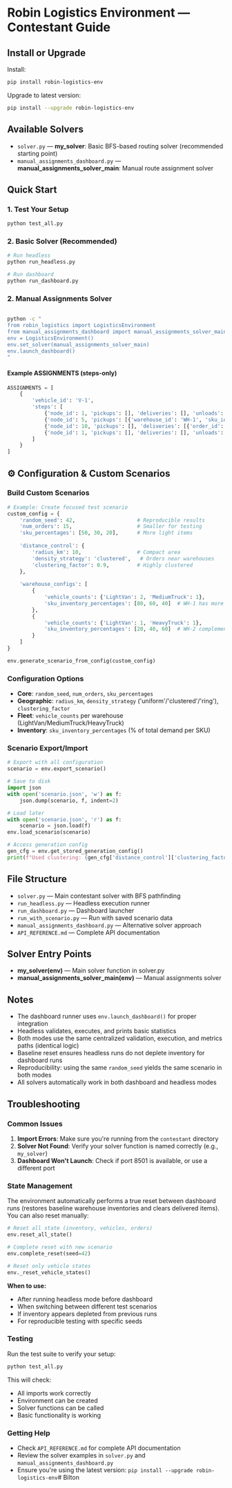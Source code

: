 # Robin Logistics Environment — Contestant Guide

## Install or Upgrade

Install:
```bash
pip install robin-logistics-env
```

Upgrade to latest version:
```bash
pip install --upgrade robin-logistics-env
```

## Available Solvers

- `solver.py` — **my_solver**: Basic BFS-based routing solver (recommended starting point)
- `manual_assignments_dashboard.py` — **manual_assignments_solver_main**: Manual route assignment solver

## Quick Start

### 1. Test Your Setup
```bash
python test_all.py
```

### 2. Basic Solver (Recommended)
```bash
# Run headless
python run_headless.py

# Run dashboard
python run_dashboard.py
```

### 2. Manual Assignments Solver
```bash

python -c "
from robin_logistics import LogisticsEnvironment
from manual_assignments_dashboard import manual_assignments_solver_main
env = LogisticsEnvironment()
env.set_solver(manual_assignments_solver_main)
env.launch_dashboard()
"
```

#### Example ASSIGNMENTS (steps-only)
```python
ASSIGNMENTS = [
    {
        'vehicle_id': 'V-1',
        'steps': [
            {'node_id': 1, 'pickups': [], 'deliveries': [], 'unloads': []},
            {'node_id': 5, 'pickups': [{'warehouse_id': 'WH-1', 'sku_id': 'Light_Item', 'quantity': 30}], 'deliveries': [], 'unloads': []},
            {'node_id': 10, 'pickups': [], 'deliveries': [{'order_id': 'ORD-1', 'sku_id': 'Light_Item', 'quantity': 30}], 'unloads': []},
            {'node_id': 1, 'pickups': [], 'deliveries': [], 'unloads': []},
        ]
    }
]
```

## ⚙️ Configuration & Custom Scenarios

### Build Custom Scenarios
```python
# Example: Create focused test scenario
custom_config = {
    'random_seed': 42,                    # Reproducible results
    'num_orders': 15,                     # Smaller for testing
    'sku_percentages': [50, 30, 20],      # More light items
    
    'distance_control': {
        'radius_km': 10,                  # Compact area
        'density_strategy': 'clustered',   # Orders near warehouses
        'clustering_factor': 0.9,         # Highly clustered
    },
    
    'warehouse_configs': [
        {
            'vehicle_counts': {'LightVan': 2, 'MediumTruck': 1},
            'sku_inventory_percentages': [80, 60, 40]  # WH-1 has more stock
        },
        {
            'vehicle_counts': {'LightVan': 1, 'HeavyTruck': 1},
            'sku_inventory_percentages': [20, 40, 60]  # WH-2 complements WH-1
        }
    ]
}

env.generate_scenario_from_config(custom_config)
```

### Configuration Options
- **Core**: `random_seed`, `num_orders`, `sku_percentages`
- **Geographic**: `radius_km`, `density_strategy` ('uniform'/'clustered'/'ring'), `clustering_factor`
- **Fleet**: `vehicle_counts` per warehouse (LightVan/MediumTruck/HeavyTruck)
- **Inventory**: `sku_inventory_percentages` (% of total demand per SKU)

### Scenario Export/Import
```python
# Export with all configuration
scenario = env.export_scenario()

# Save to disk
import json
with open('scenario.json', 'w') as f:
    json.dump(scenario, f, indent=2)

# Load later
with open('scenario.json', 'r') as f:
    scenario = json.load(f)
env.load_scenario(scenario)

# Access generation config
gen_cfg = env.get_stored_generation_config()
print(f"Used clustering: {gen_cfg['distance_control']['clustering_factor']}")
```

## File Structure

- `solver.py` — Main contestant solver with BFS pathfinding
- `run_headless.py` — Headless execution runner
- `run_dashboard.py` — Dashboard launcher
- `run_with_scenario.py` — Run with saved scenario data
- `manual_assignments_dashboard.py` — Alternative solver approach
- `API_REFERENCE.md` — Complete API documentation

## Solver Entry Points

- **my_solver(env)** — Main solver function in solver.py
- **manual_assignments_solver_main(env)** — Manual assignments solver

## Notes

- The dashboard runner uses `env.launch_dashboard()` for proper integration
- Headless validates, executes, and prints basic statistics
- Both modes use the same centralized validation, execution, and metrics paths (identical logic)
- Baseline reset ensures headless runs do not deplete inventory for dashboard runs
- Reproducibility: using the same `random_seed` yields the same scenario in both modes
- All solvers automatically work in both dashboard and headless modes

## Troubleshooting

### Common Issues

1. **Import Errors**: Make sure you're running from the `contestant` directory
2. **Solver Not Found**: Verify your solver function is named correctly (e.g., `my_solver`)
3. **Dashboard Won't Launch**: Check if port 8501 is available, or use a different port

### State Management

The environment automatically performs a true reset between dashboard runs (restores baseline warehouse inventories and clears delivered items). You can also reset manually:

```python
# Reset all state (inventory, vehicles, orders)
env.reset_all_state()

# Complete reset with new scenario
env.complete_reset(seed=42)

# Reset only vehicle states
env._reset_vehicle_states()
```

**When to use:**
- After running headless mode before dashboard
- When switching between different test scenarios
- If inventory appears depleted from previous runs
- For reproducible testing with specific seeds

### Testing

Run the test suite to verify your setup:
```bash
python test_all.py
```

This will check:
- All imports work correctly
- Environment can be created
- Solver functions can be called
- Basic functionality is working

### Getting Help

- Check `API_REFERENCE.md` for complete API documentation
- Review the solver examples in `solver.py` and `manual_assignments_dashboard.py`
- Ensure you're using the latest version: `pip install --upgrade robin-logistics-env`# Bilton
